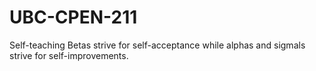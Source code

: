 # UBC-CPEN-211
 Self-teaching
Betas strive for self-acceptance while alphas and sigmals strive for self-improvements. 
